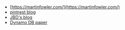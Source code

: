 
- [https://martinfowler.com/](https://martinfowler.com/)
- [pintrest blog](https://medium.com/@Pinterest_Engineering)
- [JBD's blog](https://rakyll.medium.com/)
- [Dynamo DB paper](https://www.dynamodbguide.com/the-dynamo-paper/)